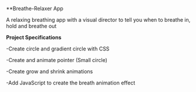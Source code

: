 **Breathe-Relaxer App

A relaxing breathing app with a visual director to tell you when to breathe in, hold and breathe out

**Project Specifications**

-Create circle and gradient circle with CSS

-Create and animate pointer (Small circle)

-Create grow and shrink animations

-Add JavaScript to create the breath animation effect
